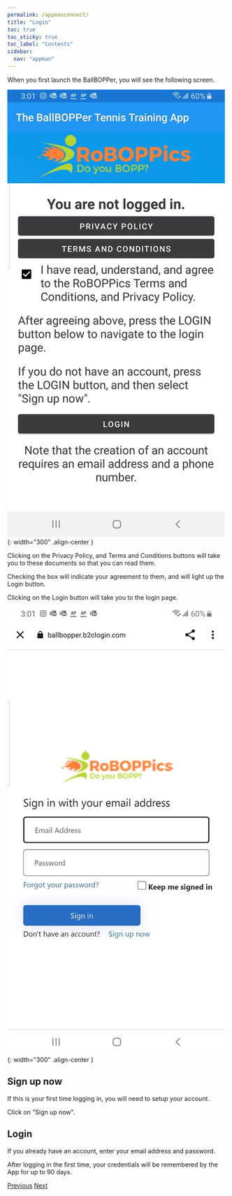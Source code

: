 ```yaml
---
permalink: /appmanconnect/
title: "Login"
toc: true
toc_sticky: true
toc_label: "Contents"
sidebar:
  nav: "appman"
---
```


When you first launch the BallBOPPer, you will see the following screen.

![Prelogin Image](../assets/images/Prelogin500.jpg){: width="300" .align-center } 

Clicking on the Privacy Policy, and Terms and Conditions buttons will take you to these documents so that you can read them.

Checking the box will indicate your agreement to them, and will light up the Login button.

Clicking on the Login button will take you to the login page.

![Login Image](../assets/images/Login500.jpg){: width="300" .align-center } 

## Sign up now
If this is your first time logging in, you will need to setup your account. 

Click on "Sign up now".

## Login
If you already have an account, enter your email address and password.

After logging in the first time, your credentials will be remembered by the App for up to 90 days.

  <nav class="pagination">
      <a href="/BallBOPPer/appmanintro/" class="pagination--pager" title="Introduction">Previous</a>
      <a href="/BallBOPPer/patternLibraries/" class="pagination--pager" title="Pattern Libraries">Next</a> 
  </nav>
